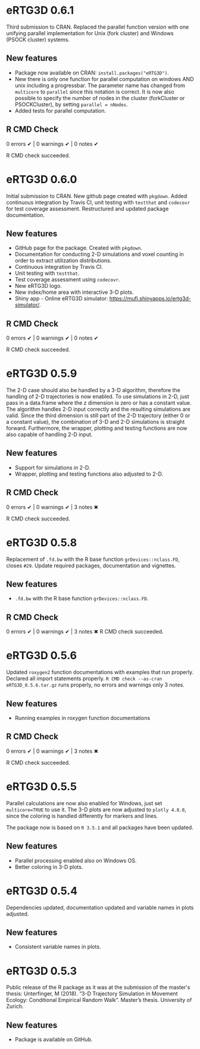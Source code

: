 # eRTG3D 0.6.1
Third submission to CRAN. Replaced the parallel function version with one unifying parallel implementation for Unix (fork cluster) and Windows (PSOCK cluster) systems.

## New features
* Package now available on CRAN: `install.packages("eRTG3D")`.
* New there is only one function for parallel computation on windows AND unix including a progressbar. The parameter name has changed from `multicore` to `parallel` since this notation is correct. It is now also possible to specify the number of nodes in the cluster (forkCluster or PSOCKCluster), by setting `parallel = nNodes`.
* Added tests for parallel computation.

## R CMD Check
0 errors ✔ | 0 warnings ✔ | 0 notes ✔

R CMD check succeeded.

# eRTG3D 0.6.0
Initial submission to CRAN. New github page created with `pkgdown`.
Added continuous integration by Travis CI, unit testing with `testthat` and `codecovr` for test coverage assessment. Restructured and updated package documentation. 

## New features
* GitHub page for the package. Created with `pkgdown`.
* Documentation for conducting 2-D simulations and voxel counting in order to extract utilization distributions.
* Continuous integration by Travis CI.
* Unit testing with `testthat`.
* Test coverage assessment using `codecovr`.
* New eRTG3D logo.
* New index/home area with interactive 3-D plots.
* Shiny app - Online eRTG3D simulator: https://mufi.shinyapps.io/ertg3d-simulator/.

## R CMD Check
0 errors ✔ | 0 warnings ✔ | 0 notes ✔

R CMD check succeeded.

# eRTG3D 0.5.9
The 2-D case should also be handled by a 3-D algorithm, therefore the handling of 2-D trajectories is now enabled. To use simulations in 2-D, just pass in a data.frame where the z dimension is zero or has a constant value. The algorithm handles 2-D input correctly and the resulting simulations are valid. Since the third dimension is still part of the 2-D trajectory (either 0 or a constant value), the combination of 3-D and 2-D simulations is straight forward. Furthermore, the wrapper, plotting and testing functions are now also capable of handling 2-D input.

## New features
* Support for simulations in 2-D.
* Wrapper, plotting and testing functions also adjusted to 2-D.

## R CMD Check
0 errors ✔ | 0 warnings ✔ | 3 notes ✖

R CMD check succeeded.

# eRTG3D 0.5.8
Replacement of `.fd.bw` with the R base function `grDevices::nclass.FD`, closes `#29`.
Update required packages, documentation and vignettes.

## New features
* `.fd.bw` with the R base function `grDevices::nclass.FD`.

## R CMD Check
0 errors ✔ | 0 warnings ✔ | 3 notes ✖
R CMD check succeeded.

# eRTG3D 0.5.6
Updated `roxygen2` function documentations with examples that run properly. Declared all import statements properly. `R CMD check --as-cran eRTG3D_0.5.6.tar.gz` runs properly, no errors and warnings only 3 notes.

## New features

* Running examples in roxygen function documentations

## R CMD Check
0 errors ✔ | 0 warnings ✔ | 3 notes ✖

R CMD check succeeded.

# eRTG3D 0.5.5
Parallel calculations are now also enabled for Windows, just set `multicore=TRUE` to use it. The 3-D plots are now adjusted to `plotly 4.8.0`, since the coloring is handled differently for markers and lines.

The package now is based on `R 3.5.1` and all packages have been updated.

## New features
* Parallel processing enabled also on Windows OS.
* Better coloring in 3-D plots.

# eRTG3D 0.5.4
Dependencies updated, documentation updated and variable names in plots adjusted.

## New features
* Consistent variable names in plots.

# eRTG3D 0.5.3
Public release of the R package as it was at the submission of the master's thesis:
Unterfinger, M (2018). “3-D Trajectory Simulation in Movement Ecology: Conditional Empirical Random Walk”. Master’s thesis. University of Zurich.

## New features
* Package is available on GitHub.
